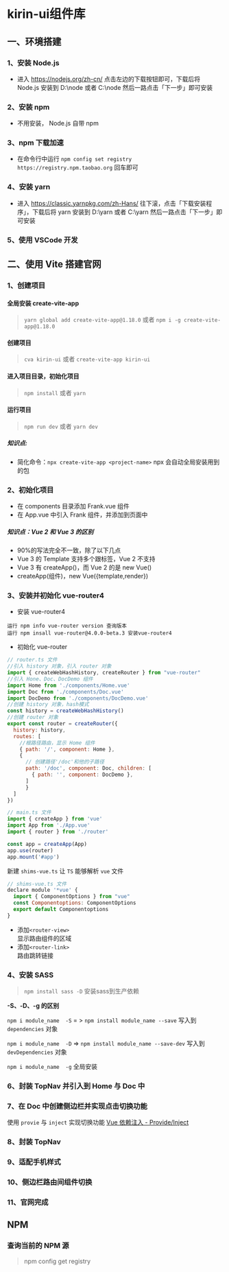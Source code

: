 # kirin-ui组件库

##  一、环境搭建

### 1、安装 Node.js

+ 进入 https://nodejs.org/zh-cn/ 点击左边的下载按钮即可，下载后将 Node.js 安装到 D:\node 或者 C:\node 然后一路点击「下一步」即可安装

### 2、安装 npm

+ 不用安装， Node.js 自带 npm  

### 3、npm 下载加速  

+ 在命令行中运行 `npm config set registry https://registry.npm.taobao.org` 回车即可  

### 4、安装 yarn  

+ 进入 https://classic.yarnpkg.com/zh-Hans/ 往下滚，点击「下载安装程序」，下载后将 yarn 安装到 D:\yarn 或者 C:\yarn 然后一路点击「下一步」即可安装  

### 5、使用 VSCode 开发

## 二、使用 Vite 搭建官网  

### 1、创建项目

#### 全局安装 create-vite-app 

> `yarn global add create-vite-app@1.18.0`  或者  `npm i -g create-vite-app@1.18.0`  

#### 创建项目

> `cva kirin-ui` 或者 `create-vite-app kirin-ui`  

#### 进入项目目录，初始化项目

>`npm install`  或者  `yarn`   

#### 运行项目
>`npm run dev` 或者 `yarn dev`

##### **知识点:**  
- 简化命令：`npx create-vite-app <project-name>` npx 会自动全局安装用到的包

### 2、初始化项目

- 在 components 目录添加 Frank.vue 组件
- 在 App.vue 中引入 Frank 组件，并添加到页面中

##### **知识点：Vue 2 和 Vue 3 的区别**  
- 90%的写法完全不一致，除了以下几点
- Vue 3 的 Template 支持多个跟标签，Vue 2 不支持
- Vue 3 有 createApp()，而 Vue 2 的是 new Vue()
- createApp(组件)，new Vue({template,render})
   
### 3、安装并初始化 vue-router4
- 安装 vue-router4  
```
运行 npm info vue-router version 查询版本
运行 npm insall vue-router@4.0.0-beta.3 安装vue-router4
```
- 初始化 vue-router
```JavaScript
// router.ts 文件
//引入 history 对象，引入 router 对象
import { createWebHashHistory, createRouter } from "vue-router"
//引入 Hone、Doc、DocDemo 组件
import Home from './components/Home.vue'
import Doc from './components/Doc.vue'
import DocDemo from './components/DocDemo.vue'
//创建 history 对象，hash模式
const history = createWebHashHistory()
//创建 router 对象
export const router = createRouter({
  history: history,
  routes: [
    //根路径路由，显示 Home 组件
    { path: '/', component: Home },
    {
      // 创建路径'/doc'和他的子路径
      path: '/doc', component: Doc, children: [
        { path: '', component: DocDemo },
      ]
      }
  ]
})
```
```JavaScript
// main.ts 文件
import { createApp } from 'vue'
import App from './App.vue'
import { router } from './router'

const app = createApp(App)
app.use(router)
app.mount('#app')
```
新建 `shims-vue.ts` 让 `TS` 能够解析 `vue` 文件
```JavaScript
// shims-vue.ts 文件
declare module '*vue' {
  import { ComponentOptions } from "vue"
  const Componentoptions: ComponentOptions
  export default Componentoptions
}
```
- 添加`<router-view>`   
显示路由组件的区域
- 添加`<router-link>`   
路由跳转链接

### 4、安装 SASS
> `npm install sass -D` 安装sass到生产依赖  

**-S、-D、-g 的区别**

`npm i module_name  -S`  = >  `npm install module_name --save`    写入到 `dependencies` 对象

`npm i module_name  -D`  => `npm install module_name --save-dev`   写入到 `devDependencies` 对象

`npm i module_name  -g`  全局安装

### 6、封装 TopNav 并引入到 Home 与 Doc 中
### 7、在 Doc 中创建侧边栏并实现点击切换功能
使用 `provie` 与 `inject` 实现切换功能 [Vue 依赖注入 - Provide/Inject](https://www.jianshu.com/p/6651dccd282c)
### 8、封装 TopNav
### 9、适配手机样式
### 10、侧边栏路由间组件切换
### 11、官网完成

## NPM
### 查询当前的 NPM 源
> npm config get registry
### 
